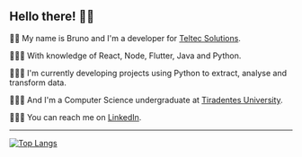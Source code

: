 ## Hello there! 🙋‍♂️


🤵💼 My name is Bruno and I'm a developer for [Teltec Solutions](https://teltecsolutions.com.br/).

👨‍💼🎒 With knowledge of React, Node, Flutter, Java and Python.

👨‍🏭📑 I'm currently developing projects using Python to extract, analyse and transform data.

👨‍🔬📓 And I'm a Computer Science undergraduate at [Tiradentes University](https://www.unit.br/en/undergraduate).

🙋‍♂️🤝 You can reach me on [LinkedIn](https://www.linkedin.com/in/bruno-vieira-4a43b4191/).

---

[![Top Langs](https://github-readme-stats.vercel.app/api/top-langs/?username=BrunoCesar10&layout=compact&bg_color=0D1117&text_color=ffffff)](https://github.com/BrunoCesar10/github-readme-stats)
